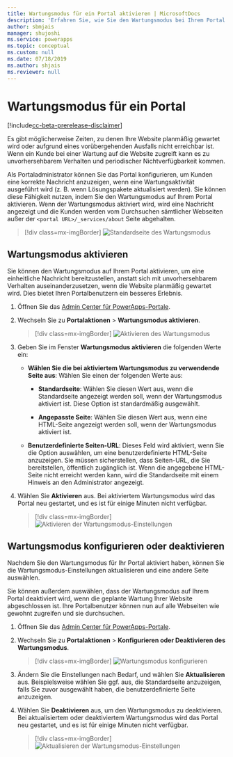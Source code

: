 ```yaml
---
title: Wartungsmodus für ein Portal aktivieren | MicrosoftDocs
description: 'Erfahren Sie, wie Sie den Wartungsmodus bei Ihrem Portal aktivieren.'
author: sbmjais
manager: shujoshi
ms.service: powerapps
ms.topic: conceptual
ms.custom: null
ms.date: 07/18/2019
ms.author: shjais
ms.reviewer: null
---
```


# <a name="maintenance-mode-for-a-portal"></a>Wartungsmodus für ein Portal

[!include[cc-beta-prerelease-disclaimer](../../../includes/cc-beta-prerelease-disclaimer.md)]

Es gibt möglicherweise Zeiten, zu denen Ihre Website planmäßig gewartet wird oder aufgrund eines vorübergehenden Ausfalls nicht erreichbar ist. Wenn ein Kunde bei einer Wartung auf die Website zugreift kann es zu unvorhersehbarem Verhalten und periodischer Nichtverfügbarkeit kommen. 

Als Portaladministrator können Sie das Portal konfigurieren, um Kunden eine korrekte Nachricht anzuzeigen, wenn eine Wartungsaktivität ausgeführt wird (z. B. wenn Lösungspakete aktualisiert werden). Sie können diese Fähigkeit nutzen, indem Sie den Wartungsmodus auf Ihrem Portal aktivieren. Wenn der Wartungsmodus aktiviert wird, wird eine Nachricht angezeigt und die Kunden werden vom Durchsuchen sämtlicher Webseiten außer der `<portal URL>/_services/about` Seite abgehalten.

> [!div class=mx-imgBorder]
> ![Standardseite des Wartungsmodus](../media/default-maint-page.png "Standardseite des Wartungsmodus")

## <a name="enable-maintenance-mode"></a>Wartungsmodus aktivieren

Sie können den Wartungsmodus auf Ihrem Portal aktivieren, um eine einheitliche Nachricht bereitzustellen, anstatt sich mit unvorhersehbarem Verhalten auseinanderzusetzen, wenn die Website planmäßig gewartet wird. Dies bietet Ihren Portalbenutzern ein besseres Erlebnis.

1. Öffnen Sie das [Admin Center für PowerApps-Portale](admin-overview.md).

3. Wechseln Sie zu **Portalaktionen** > **Wartungsmodus aktivieren**.

    > [!div class=mx-imgBorder]
    > ![Aktivieren des Wartungsmodus](../media/enable-maint-mode-button.png "Aktivieren des Wartungsmodus")

4. Geben Sie im Fenster **Wartungsmodus aktivieren** die folgenden Werte ein:
    - **Wählen Sie die bei aktiviertem Wartungsmodus zu verwendende Seite aus**: Wählen Sie einen der folgenden Werte aus:

        - **Standardseite**: Wählen Sie diesen Wert aus, wenn die Standardseite angezeigt werden soll, wenn der Wartungsmodus aktiviert ist. Diese Option ist standardmäßig ausgewählt.

        - **Angepasste Seite**: Wählen Sie diesen Wert aus, wenn eine HTML-Seite angezeigt werden soll, wenn der Wartungsmodus aktiviert ist.

    - **Benutzerdefinierte Seiten-URL**: Dieses Feld wird aktiviert, wenn Sie die Option auswählen, um eine benutzerdefinierte HTML-Seite anzuzeigen. Sie müssen sicherstellen, dass Seiten-URL, die Sie bereitstellen, öffentlich zugänglich ist. Wenn die angegebene HTML-Seite nicht erreicht werden kann, wird die Standardseite mit einem Hinweis an den Administrator angezeigt.

5. Wählen Sie **Aktivieren** aus. Bei aktiviertem Wartungsmodus wird das Portal neu gestartet, und es ist für einige Minuten nicht verfügbar. 

    > [!div class=mx-imgBorder]
    > ![Aktivieren der Wartungsmodus-Einstellungen](../media/enable-maint-mode.png "Aktivieren der Wartungsmodus-Einstellungen")

## <a name="configure-or-disable-maintenance-mode"></a>Wartungsmodus konfigurieren oder deaktivieren

Nachdem Sie den Wartungsmodus für Ihr Portal aktiviert haben, können Sie die Wartungsmodus-Einstellungen aktualisieren und eine andere Seite auswählen.

Sie können außerdem auswählen, dass der Wartungsmodus auf Ihrem Portal deaktiviert wird, wenn die geplante Wartung Ihrer Website abgeschlossen ist. Ihre Portalbenutzer können nun auf alle Webseiten wie gewohnt zugreifen und sie durchsuchen.

1. Öffnen Sie das [Admin Center für PowerApps-Portale](admin-overview.md).

2. Wechseln Sie zu **Portalaktionen** > **Konfigurieren oder Deaktivieren des Wartungsmodus**.

    > [!div class=mx-imgBorder]
    > ![Wartungsmodus konfigurieren](../media/configure-maint-mode-button.png "Wartungsmodus konfigurieren")

3. Ändern Sie die Einstellungen nach Bedarf, und wählen Sie **Aktualisieren** aus. Beispielsweise wählen Sie ggf. aus, die Standardseite anzuzeigen, falls Sie zuvor ausgewählt haben, die benutzerdefinierte Seite anzuzeigen.

4. Wählen Sie **Deaktivieren** aus, um den Wartungsmodus zu deaktivieren. Bei aktualisiertem oder deaktiviertem Wartungsmodus wird das Portal neu gestartet, und es ist für einige Minuten nicht verfügbar.

    > [!div class=mx-imgBorder]
    > ![Aktualisieren der Wartungsmodus-Einstellungen](../media/configure-maint-mode.png "Aktualisieren der Wartungsmodus-Einstellungen")

